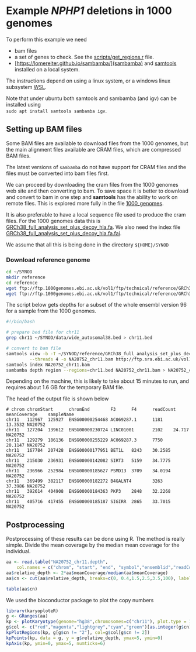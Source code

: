 
# Example *NPHP1* deletions in 1000 genomes

To perform this example we need

* bam files
* a set of genes to check.  See the [scripts/get_regions.r](../scripts/get_regions.r) file.
* [https://lomereiter.github.io/sambamba/](sambamba) and [samtools](https://samtools.github.io/bcftools/howtos/roh-calling.html) installed on a local system.

The instructions depend on using a linux system, or a windows linux subsystem [WSL](https://learn.microsoft.com/en-us/windows/wsl/install).

Note that under ubuntu both samtools and sambamba (and igv) can be installed using\
`sudo apt install samtools sambamba igv`.

## Setting up BAM files

Some BAM files are available to download files from the 1000 genomes,
but the main alignment files available are CRAM files, which are
compressed BAM files.

The latest versions of `sambamba` do not have support for CRAM files
and the files must be converted into bam files first.

We can proceed by downloading the cram files from the 1000 genomes
web site and then converting to bam.  To save space it is better to
download and convert to bam in one step and **samtools** has the ability
to work on remote files.  This is explored more fully in the file
[1000_genomes](docs/1000_genomes).

It is also preferable to have a local sequence file used to produce the cram files.  For the 1000 genomes data this is
[GRCh38_full_analysis_set_plus_decoy_hla.fa](ftp://ftp.1000genomes.ebi.ac.uk/vol1/ftp/technical/reference/GRCh38_reference_genome/GRCh38_full_analysis_set_plus_decoy_hla.fa).
We also need the index file
[GRCh38_full_analysis_set_plus_decoy_hla.fa.fai](ftp://ftp.1000genomes.ebi.ac.uk/vol1/ftp/technical/reference/GRCh38_reference_genome/GRCh38_full_analysis_set_plus_decoy_hla.fa.fai).

We assume that all this is being done in the directory `${HOME}/SYNOD`

### Download reference genome

```bash
cd ~/SYNOD
mkdir reference
cd reference
wget ftp://ftp.1000genomes.ebi.ac.uk/vol1/ftp/technical/reference/GRCh38_reference_genome/GRCh38_full_analysis_set_plus_decoy_hla.fa
wget ftp://ftp.1000genomes.ebi.ac.uk/vol1/ftp/technical/reference/GRCh38_reference_genome/GRCh38_full_analysis_set_plus_decoy_hla.fa.fai
```

The script below gets depths for a subset of the whole ensembl version 96
for a sample from the 1000 genomes.

```bash
#!/bin/bash

# prepare bed file for chr11
grep chr11 ~/SYNOD/data/wide_autosomal38.bed > chr11.bed

# convert to bam file
samtools view -b -T ~/SYNOD/reference/GRCh38_full_analysis_set_plus_decoy_hla.fa\
         --threads 4 -o NA20752_chr11.bam http://ftp.sra.ebi.ac.uk/vol1/run/ERR323/ERR3239832/NA20752.final.cram chr11
samtools index NA20752_chr11.bam
sambamba depth region --regions=chr11.bed NA20752_chr11.bam > NA20752_chr11.depth
```

Depending on the machine, this is likely to take about 15 minutes to run, and requires about
1.6 GB for the temporary BAM file.

The head of the output file is shown below

```text
# chrom chromStart      chromEnd        F3      F4      readCount       meanCoverage    sampleName
chr11   112967  125927  ENSG00000254468 AC069287.1      1181    13.3532 NA20752
chr11   127204  139612  ENSG00000230724 LINC01001       2102    24.717  NA20752
chr11   129279  186136  ENSG00000255229 AC069287.3      7750    20.1147 NA20752
chr11   167784  207428  ENSG00000177951 BET1L   8243    30.2585 NA20752
chr11   215030  236931  ENSG00000142082 SIRT3   5159    34.7775 NA20752
chr11   236966  252984  ENSG00000185627 PSMD13  3709    34.0194 NA20752
chr11   369499  382117  ENSG00000182272 B4GALNT4        3263    37.3986 NA20752
chr11   392614  404908  ENSG00000184363 PKP3    2848    32.2268 NA20752
chr11   405716  417455  ENSG00000185187 SIGIRR  2865    33.7015 NA20752
```

## Postprocessing

Postprocessing of these results can be done using R.  The method is really simple.  Divide the
mean coverage by the median mean coverage for the individual.

```r
aa <- read.table("NA20752_chr11.depth",
    col.names = c("chrom", "start", "end", "symbol","ensemblid","readCount", "meanCoverage", "ID"))
aa$relative_depth <- 2*aa$meanCoverage/median(aa$meanCoverage)
aa$cn <- cut(aa$relative_depth, breaks=c(0, 0.4,1.5,2.5,3.5,100), labels=0:4)

table(aa$cn)
```
We used the bioconductor package to plot the copy numbers

```r
library(karyoploteR)
g <- GRanges(aa)
kp <- plotKaryotype(genome="hg38",chromosomes=c("chr11"), plot.type = 1)
g$col <- c("red","magenta","lightgrey","cyan","green")[as.integer(g$cn)]
kpPlotRegions(kp, g[g$cn != "2"], col=g$col[g$cn != 2])
kpPoints(kp, data = g, y = g$relative_depth, ymax=5, ymin=0)
kpAxis(kp, ymin=0, ymax=5, numticks=6)




```







```